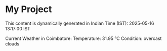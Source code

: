 # My Project

This content is dynamically generated in Indian Time (IST): 2025-05-16 13:17:00 IST


Current Weather in Coimbatore:
Temperature: 31.95 °C
Condition: overcast clouds
